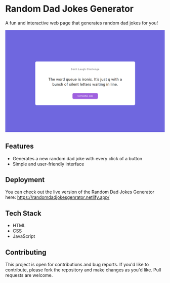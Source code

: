 # Random Dad Jokes Generator

A fun and interactive web page that generates random dad jokes for you!

![Random Dad Jokes Generator Preview](preview.png)

## Features

- Generates a new random dad joke with every click of a button
- Simple and user-friendly interface

## Deployment

You can check out the live version of the Random Dad Jokes Generator here: https://randomdadjokesgenrator.netlify.app/

## Tech Stack

- HTML
- CSS
- JavaScript

## Contributing

This project is open for contributions and bug reports. If you'd like to contribute, please fork the repository and make changes as you'd like. Pull requests are welcome.


